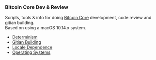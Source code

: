 ### Bitcoin Core Dev & Review
Scripts, tools & info for doing [Bitcoin Core](https://github.com/bitcoin/bitcoin) development, code review and gitian building.  
Based on using a macOS 10.14.x system.

- [Determinism](determinism.md)
- [Gitian Building](/gitian-building/)
- [Locale Dependence](/locale-dependence/)
- [Operating Systems](operating-systems.md)
